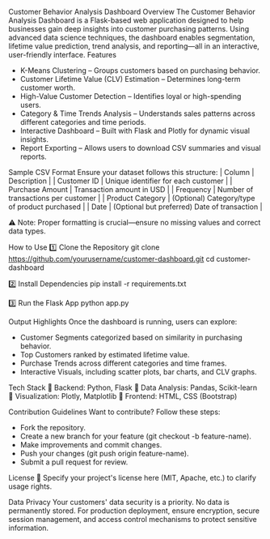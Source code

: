 Customer Behavior Analysis Dashboard
Overview
The Customer Behavior Analysis Dashboard is a Flask-based web application designed to help businesses gain deep insights into customer purchasing patterns. Using advanced data science techniques, the dashboard enables segmentation, lifetime value prediction, trend analysis, and reporting—all in an interactive, user-friendly interface.
Features
- K-Means Clustering – Groups customers based on purchasing behavior.
- Customer Lifetime Value (CLV) Estimation – Determines long-term customer worth.
- High-Value Customer Detection – Identifies loyal or high-spending users.
- Category & Time Trends Analysis – Understands sales patterns across different categories and time periods.
- Interactive Dashboard – Built with Flask and Plotly for dynamic visual insights.
- Report Exporting – Allows users to download CSV summaries and visual reports.

Sample CSV Format
Ensure your dataset follows this structure:
| Column | Description | 
| Customer ID | Unique identifier for each customer | 
| Purchase Amount | Transaction amount in USD | 
| Frequency | Number of transactions per customer | 
| Product Category | (Optional) Category/type of product purchased | 
| Date | (Optional but preferred) Date of transaction | 


⚠ Note: Proper formatting is crucial—ensure no missing values and correct data types.

How to Use
1️⃣ Clone the Repository
git clone https://github.com/yourusername/customer-dashboard.git
cd customer-dashboard


2️⃣ Install Dependencies
pip install -r requirements.txt


3️⃣ Run the Flask App
python app.py



Output Highlights
Once the dashboard is running, users can explore:
- Customer Segments categorized based on similarity in purchasing behavior.
- Top Customers ranked by estimated lifetime value.
- Purchase Trends across different categories and time frames.
- Interactive Visuals, including scatter plots, bar charts, and CLV graphs.

Tech Stack
🔹 Backend: Python, Flask
🔹 Data Analysis: Pandas, Scikit-learn
🔹 Visualization: Plotly, Matplotlib
🔹 Frontend: HTML, CSS (Bootstrap)

Contribution Guidelines
Want to contribute? Follow these steps:
- Fork the repository.
- Create a new branch for your feature (git checkout -b feature-name).
- Make improvements and commit changes.
- Push your changes (git push origin feature-name).
- Submit a pull request for review.

License
📜 Specify your project's license here (MIT, Apache, etc.) to clarify usage rights.

Data Privacy
Your customers' data security is a priority. No data is permanently stored. For production deployment, ensure encryption, secure session management, and access control mechanisms to protect sensitive information.


